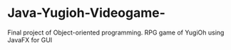 # Java-Yugioh-Videogame-
Final project of Object-oriented programming. RPG game of YugiOh using JavaFX for GUI
